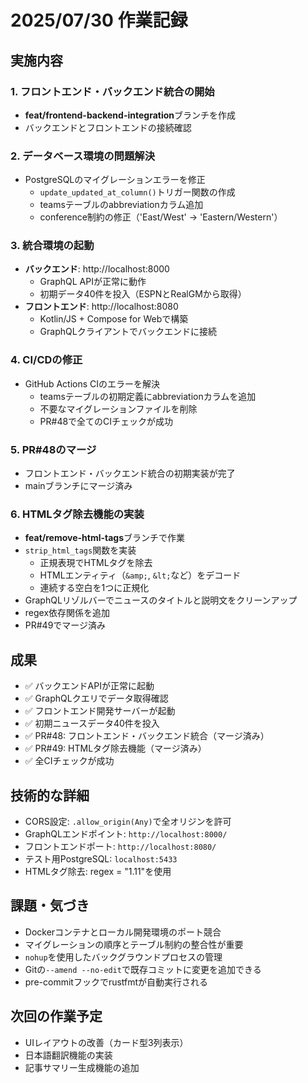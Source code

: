# 2025/07/30 作業記録

## 実施内容

### 1. フロントエンド・バックエンド統合の開始
- **feat/frontend-backend-integration**ブランチを作成
- バックエンドとフロントエンドの接続確認

### 2. データベース環境の問題解決
- PostgreSQLのマイグレーションエラーを修正
  - `update_updated_at_column()`トリガー関数の作成
  - teamsテーブルのabbreviationカラム追加
  - conference制約の修正（'East/West' → 'Eastern/Western'）
  
### 3. 統合環境の起動
- **バックエンド**: http://localhost:8000
  - GraphQL APIが正常に動作
  - 初期データ40件を投入（ESPNとRealGMから取得）
- **フロントエンド**: http://localhost:8080
  - Kotlin/JS + Compose for Webで構築
  - GraphQLクライアントでバックエンドに接続

### 4. CI/CDの修正
- GitHub Actions CIのエラーを解決
  - teamsテーブルの初期定義にabbreviationカラムを追加
  - 不要なマイグレーションファイルを削除
  - PR#48で全てのCIチェックが成功

### 5. PR#48のマージ
- フロントエンド・バックエンド統合の初期実装が完了
- mainブランチにマージ済み

### 6. HTMLタグ除去機能の実装
- **feat/remove-html-tags**ブランチで作業
- `strip_html_tags`関数を実装
  - 正規表現でHTMLタグを除去
  - HTMLエンティティ（`&amp;`, `&lt;`など）をデコード
  - 連続する空白を1つに正規化
- GraphQLリゾルバーでニュースのタイトルと説明文をクリーンアップ
- regex依存関係を追加
- PR#49でマージ済み

## 成果
- ✅ バックエンドAPIが正常に起動
- ✅ GraphQLクエリでデータ取得確認
- ✅ フロントエンド開発サーバーが起動
- ✅ 初期ニュースデータ40件を投入
- ✅ PR#48: フロントエンド・バックエンド統合（マージ済み）
- ✅ PR#49: HTMLタグ除去機能（マージ済み）
- ✅ 全CIチェックが成功

## 技術的な詳細
- CORS設定: `.allow_origin(Any)`で全オリジンを許可
- GraphQLエンドポイント: `http://localhost:8000/`
- フロントエンドポート: `http://localhost:8080/`
- テスト用PostgreSQL: `localhost:5433`
- HTMLタグ除去: regex = "1.11"を使用

## 課題・気づき
- Dockerコンテナとローカル開発環境のポート競合
- マイグレーションの順序とテーブル制約の整合性が重要
- `nohup`を使用したバックグラウンドプロセスの管理
- Gitの`--amend --no-edit`で既存コミットに変更を追加できる
- pre-commitフックでrustfmtが自動実行される

## 次回の作業予定
- UIレイアウトの改善（カード型3列表示）
- 日本語翻訳機能の実装
- 記事サマリー生成機能の追加